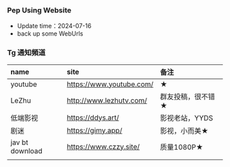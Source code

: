 ### Pep Using Website
* Update time：2024-07-16
* back up some WebUrls
### Tg 通知頻道 

| name | site | 备注 |
| :----- | :----- | :----- |
| youtube | https://www.youtube.com/ |  ★ |
| LeZhu |   http://www.lezhutv.com/ |   群友投稿，很不错★ | 
| 低端影视 |   https://ddys.art/ | 影视老站，YYDS  | 
| 剧迷 |   https://gimy.app/ | 影视，小而美★  |
|jav bt download |  https://www.czzy.site/ | 质量1080P★  | 
| | | |
